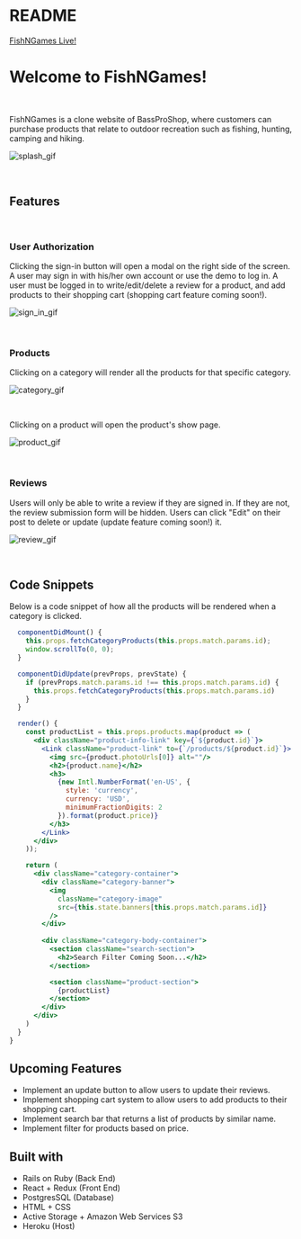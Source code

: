 # README

[FishNGames Live!](https://fish-n-games.herokuapp.com/#/)

# Welcome to FishNGames!

&nbsp;

FishNGames is a clone website of BassProShop, where customers can purchase products that relate to outdoor recreation such as fishing, hunting, camping and hiking.

![splash_gif](https://user-images.githubusercontent.com/70188998/114985479-b4e97f00-9e47-11eb-8af6-fbb12c8af472.gif)


&nbsp;

## Features

&nbsp;

### User Authorization 

Clicking the sign-in button will open a modal on the right side of the screen. A user may sign in with his/her own account or use the demo to log in. A user must be logged in to write/edit/delete a review for a product, and add products to their shopping cart (shopping cart feature coming soon!). 

![sign_in_gif](https://user-images.githubusercontent.com/70188998/114985573-cc286c80-9e47-11eb-9213-c4cbf5fdf874.gif)

&nbsp;

### Products

Clicking on a category will render all the products for that specific category. 

![category_gif](https://user-images.githubusercontent.com/70188998/114985585-d0ed2080-9e47-11eb-9e84-45874adaa13b.gif)

&nbsp;

Clicking on a product will open the product's show page. 

![product_gif](https://user-images.githubusercontent.com/70188998/114985620-dcd8e280-9e47-11eb-885c-50d11404abf8.gif)

&nbsp;

### Reviews

Users will only be able to write a review if they are signed in. If they are not, the review submission form will be hidden. Users can click "Edit" on their post to delete or update (update feature coming soon!) it.

![review_gif](https://user-images.githubusercontent.com/70188998/114985640-e2362d00-9e47-11eb-8ee6-d92f6314279a.gif)

&nbsp;

## Code Snippets

Below is a code snippet of how all the products will be rendered when a category is clicked.

```jsx
  componentDidMount() {
    this.props.fetchCategoryProducts(this.props.match.params.id);
    window.scrollTo(0, 0);
  }

  componentDidUpdate(prevProps, prevState) {
    if (prevProps.match.params.id !== this.props.match.params.id) {
      this.props.fetchCategoryProducts(this.props.match.params.id)
    }
  }

  render() {
    const productList = this.props.products.map(product => (
      <div className="product-info-link" key={`${product.id}`}>
        <Link className="product-link" to={`/products/${product.id}`}>
          <img src={product.photoUrls[0]} alt=""/>
          <h2>{product.name}</h2>
          <h3>
            {new Intl.NumberFormat('en-US', {
              style: 'currency',
              currency: 'USD',
              minimumFractionDigits: 2
            }).format(product.price)}
          </h3>
        </Link>
      </div>
    ));

    return (
      <div className="category-container">
        <div className="category-banner">
          <img 
            className="category-image" 
            src={this.state.banners[this.props.match.params.id]}
          />
        </div>
        
        <div className="category-body-container">
          <section className="search-section">
            <h2>Search Filter Coming Soon...</h2>
          </section>

          <section className="product-section">
            {productList}
          </section>
        </div>
      </div>
    )
  }
}
```

## Upcoming Features
* Implement an update button to allow users to update their reviews.
* Implement  shopping cart system to allow users to add products to their shopping cart.
* Implement search bar that returns a list of products by similar name.
* Implement filter for products based on price.

## Built with
* Rails on Ruby (Back End)
* React + Redux (Front End)
* PostgresSQL (Database)
* HTML + CSS
* Active Storage + Amazon Web Services S3
* Heroku (Host)
